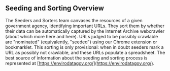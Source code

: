 ## Seeding and Sorting Overview

The Seeders and Sorters team canvases the resources of a given government agency, identifying important URLs. They sort them by whether their data can be automatically captured by the Internet Archive webcrawler (about which more here and here). URLs judged to be possibly crawlable are "nominated" (equivalently, "seeded") using our Chrome extension or bookmarklet. This sorting is only provisional: when in doubt seeders mark a URL as possibly not crawlable, and these URLs populate a spreadsheet.
The best source of information about the seeding and sorting process is represented at [https://envirodatagov.org/](https://envirodatagov.org/).

